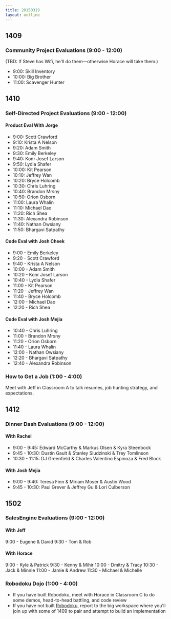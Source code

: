 ```yaml
---
title: 20150319
layout: outline
---
```


## 1409

### Community Project Evaluations (9:00 - 12:00)

(TBD: If Steve has Wifi, he'll do them—otherwise Horace will take them.)

* 9:00: Skill Inventory
* 10:00: Big Brother
* 11:00: Scavenger Hunter

## 1410

### Self-Directed Project Evaluations (9:00 - 12:00)

#### Product Eval With Jorge

* 9:00: Scott Crawford
* 9:10: Krista A Nelson
* 9:20: Adam Smith
* 9:30: Emily Berkeley
* 9:40: Konr Josef Larson
* 9:50: Lydia Shafer
* 10:00: Kit Pearson
* 10:10: Jeffrey Wan
* 10:20: Bryce Holcomb
* 10:30: Chris Luhring
* 10:40: Brandon Mrsny
* 10:50: Orion Osborn
* 11:00: Laura Whalin
* 11:10: Michael Dao
* 11:20: Rich Shea
* 11:30: Alexandra Robinson
* 11:40: Nathan Owsiany
* 11:50: Bhargavi Satpathy

#### Code Eval with Josh Cheek

* 9:00 - Emily Berkeley
* 9:20 - Scott Crawford
* 9:40 - Krista A Nelson
* 10:00 - Adam Smith
* 10:20 - Konr Josef Larson
* 10:40 - Lydia Shafer
* 11:00 - Kit Pearson
* 11:20 - Jeffrey Wan
* 11:40 - Bryce Holcomb
* 12:00 - Michael Dao
* 12:20 - Rich Shea

#### Code Eval with Josh Mejia

* 10:40 - Chris Luhring
* 11:00 - Brandon Mrsny
* 11:20 - Orion Osborn
* 11:40 - Laura Whalin
* 12:00 - Nathan Owsiany
* 12:20 - Bhargavi Satpathy
* 12:40 - Alexandra Robinson

### How to Get a Job (1:00 - 4:00)

Meet with Jeff in Classroom A to talk resumes, job hunting strategy, and expectations.

## 1412

### Dinner Dash Evaluations (9:00 - 12:00)

#### With Rachel

* 9:00 - 9:45: Edward McCarthy & Markus Olsen & Kyra Steenbock
* 9:45 - 10:30: Dustin Gault & Stanley Siudzinski & Trey Tomlinson
* 10:30 - 11:15: DJ Greenfield & Charles Valentino Espinoza & Fred Block

#### With Josh Mejia

* 9:00 - 9:40: Teresa Finn & Miriam Moser & Austin Wood
* 9:45 - 10:30: Paul Grever & Jeffrey Gu & Lori Culberson

## 1502

### SalesEngine Evaluations (9:00 - 12:00)

#### With Jeff

9:00 - Eugene & David
9:30 - Tom & Rob

#### With Horace

9:00 - Kyle & Patrick
9:30 - Kenny & Mihir
10:00 - Dmitry & Tracy
10:30 - Jack & Minnie
11:00 - Jamie & Andrew
11:30 - Michael & Michelle

### Robodoku Dojo (1:00 - 4:00)

* If you have built Robodoku, meet with Horace in Classroom C to do some demos,
head-to-head battling, and code review
* If you have not built [Robodoku](https://github.com/turingschool/challenges/blob/master/robodoku.markdown), report to the big workspace where you'll join
up with some of 1409 to pair and attempt to build an implementation
